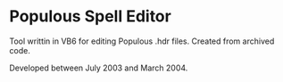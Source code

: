 # Populous Spell Editor

Tool writtin in VB6 for editing Populous .hdr files. Created from archived code.

Developed between July 2003 and March 2004.
